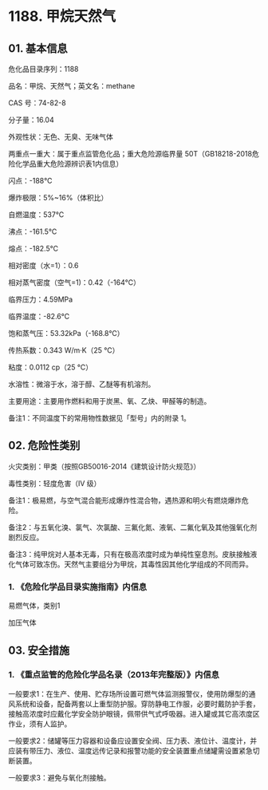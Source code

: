 # 1188. 甲烷天然气

## 01. 基本信息

危化品目录序列：1188

品名：甲烷、天然气；英文名：methane

CAS 号：74-82-8

分子量：16.04

外观性状：无色、无臭、无味气体

两重点一重大：属于重点监管危化品；重大危险源临界量 50T（GB18218-2018危险化学品重大危险源辨识表1内信息）

闪点：-188℃

爆炸极限：5%~16%（体积比）

自燃温度：537℃

沸点：-161.5℃

熔点：-182.5℃

相对密度（水=1）：0.6

相对蒸气密度（空气=1)：0.42（-164℃）

临界压力：4.59MPa

临界温度：-82.6℃

饱和蒸气压：53.32kPa（-168.8℃）

传热系数：0.343 W/m·K（25 ℃）

粘度：0.0112 cp（25 ℃）

水溶性：微溶于水，溶于醇、乙醚等有机溶剂。

主要用途：主要用作燃料和用于炭黑、氧、乙炔、甲醛等的制造。

备注1：不同温度下的常用物性数据见「型号」内的附录 1。

## 02. 危险性类别

火灾类别：甲类（按照GB50016-2014《建筑设计防火规范》）

毒性类别：轻度危害（Ⅳ 级）

备注1：极易燃，与空气混合能形成爆炸性混合物，遇热源和明火有燃烧爆炸危险。

备注2：与五氧化溴、氯气、次氯酸、三氟化氮、液氧、二氟化氧及其他强氧化剂剧烈反应。

备注3：纯甲烷对人基本无毒，只有在极高浓度时成为单纯性窒息剂。皮肤接触液化气体可致冻伤。天然气主要组分为甲烷，其毒性因其他化学组成的不同而异。

### 1. 《危险化学品目录实施指南》内信息

易燃气体，类别1

加压气体

## 03. 安全措施

### 1. 《重点监管的危险化学品名录（2013年完整版）》内信息

一般要求1：在生产、使用、贮存场所设置可燃气体监测报警仪，使用防爆型的通风系统和设备，配备两套以上重型防护服。穿防静电工作服，必要时戴防护手套，接触高浓度时应戴化学安全防护眼镜，佩带供气式呼吸器。进入罐或其它高浓度区作业，须有人监护。

一般要求2：储罐等压力容器和设备应设置安全阀、压力表、液位计、温度计，并应装有带压力、液位、温度远传记录和报警功能的安全装置重点储罐需设置紧急切断装置。

一般要求3：避免与氧化剂接触。


